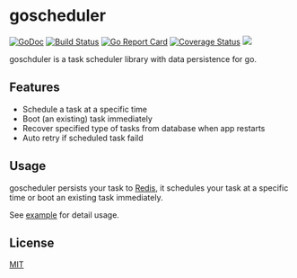 # goscheduler

[![GoDoc](https://godoc.org/github.com/changkun/goscheduler?status.svg)](https://godoc.org/github.com/changkun/goscheduler) [![Build Status](https://travis-ci.org/changkun/goscheduler.svg?branch=master)](https://travis-ci.org/changkun/goscheduler) [![Go Report Card](https://goreportcard.com/badge/github.com/changkun/goscheduler)](https://goreportcard.com/report/github.com/changkun/goscheduler) [![Coverage Status](https://coveralls.io/repos/github/changkun/goscheduler/badge.svg?branch=master)](https://coveralls.io/github/changkun/goscheduler?branch=master) ![](https://img.shields.io/github/release/changkun/goscheduler/all.svg)

goschduler is a task scheduler library with data persistence for go.

## Features

- Schedule a task at a specific time
- Boot (an existing) task immediately
- Recover specified type of tasks from database when app restarts
- Auto retry if scheduled task faild

## Usage

goscheduler persists your task to [Redis](https://redis.io/), 
it schedules your task at a specific time or boot an existing task immediately.

See [example](./example/main.go) for detail usage.

## License

[MIT](./LICENSE)
